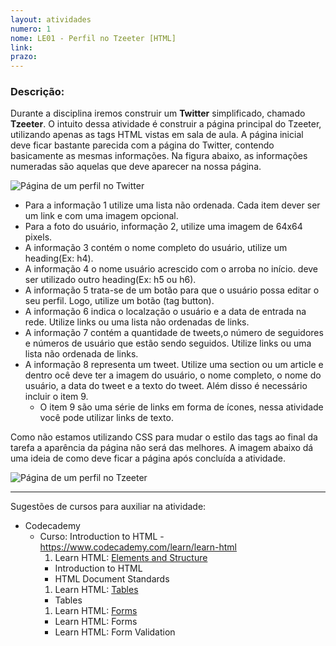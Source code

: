 ```yaml
---
layout: atividades
numero: 1
nome: LE01 - Perfil no Tzeeter [HTML]
link: 
prazo:
---
```


<!--
Enviar, através do <a href="{{ page.link }}" target="_blank">formulário</a>, **o link para o repositório no github com a implementação da atividade descrita a seguir**. 
-->

### Descrição:

Durante a disciplina iremos construir um **Twitter** simplificado, chamado **Tzeeter**. 
O intuito dessa atividade é construir a página principal do Tzeeter, utilizando apenas as tags HTML vistas em sala de aula.
A página inicial deve ficar bastante parecida com a página do Twitter, contendo basicamente as mesmas informações. 
Na figura abaixo, as informações numeradas são aquelas que deve aparecer na nossa página.

![Página de um perfil no Twitter]({{site.baseurl}}/assets/listas/01/twitter_profile.png)

  * Para a informação 1 utilize uma lista não ordenada. Cada item dever ser um link e com uma imagem opcional.
  * Para a foto do usuário, informação 2, utilize uma imagem de 64x64 pixels.
  * A informação 3 contém o nome completo do usuário, utilize um heading(Ex: h4).
  * A informação 4 o nome usuário acrescido com o arroba no início. deve ser utilizado outro heading(Ex: h5 ou h6).
  * A informação 5 trata-se de um botão para que o usuário possa editar o seu perfil. Logo, utilize um botão (tag button).
  * A informação 6 indica o localzação o usuário e a data de entrada na rede. Utilize links ou uma lista não ordenadas de links.
  * A informação 7 contém a quantidade de tweets,o número de seguidores e números de usuário que estão sendo seguidos. Utilize links ou uma lista não ordenada de links.
  * A informação 8 representa um tweet. Utilize uma section ou um article e dentro ocê deve ter a imagem do usuário, o nome completo, o nome do usuário, a data do tweet  e a texto do tweet.
  Além disso é necessário incluir o item 9.
    * O item 9 são uma série de links em forma de ícones, nessa atividade você pode utilizar links de texto.

Como não estamos utilizando CSS para mudar o estilo das tags ao final da tarefa a aparência da página não será das melhores. 
A imagem abaixo dá uma ideia de como deve ficar a página após concluída a atividade.

![Página de um perfil no Tzeeter]({{site.baseurl}}/assets/listas/01/tzeeter_profile.png)

----

<span class="label label-blue">Sugestões de cursos para auxiliar na atividade:</span>

- Codecademy
  - Curso: Introduction to HTML - <a href="https://www.codecademy.com/learn/learn-html" target="_blank">https://www.codecademy.com/learn/learn-html</a>
    1. Learn HTML: <a href="https://www.codecademy.com/courses/learn-html/lessons/intro-to-html/resume" target="_blank">Elements and Structure</a>
      - Introduction to HTML
      -  HTML Document Standards
    1. Learn HTML: <a href="https://www.codecademy.com/courses/learn-html/lessons/html-tables/resume" target="_blank">Tables</a>
      - Tables
    1. Learn HTML: <a href="https://www.codecademy.com/courses/learn-html/lessons/html-forms/resume" target="_blank">Forms</a>
      - Learn HTML: Forms
      - Learn HTML: Form Validation

